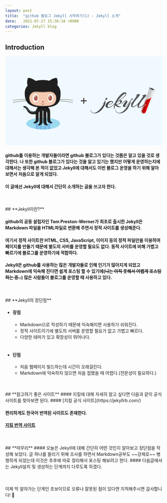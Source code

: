 ```yaml
---
layout: post
title:  "github 블로그 Jekyll 시작하기(1) - Jekyll 소개"
date:   2021-07-27 15:36:18 +0900
categories: Jekyll blog
---
```

## **Introduction**

![jekyll이미지](/img/github-jekyll.png)
>
#### github를 이용하는 개발자들이라면 github 블로그가 있다는 것쯤은 알고 있을 것로 생각한다. 나 또한 github 블로그가 있다는 것을 알고 있기는 했지만 어떻게 운영하는지에 대해서는 생각해 본 적이 없었고 Jekyll에 대해서도 이번 블로그 운영을 하기 위해 알아보면서 처음으로 알게 되었다.
#### 이 글에선 Jekyll에 대해서 간단히 소개하는 글을 쓰고자 한다.

<br>
<br>
## **Jekyll이란?**

#### github의 공동 설립자인 Tom Preston-Werner가 최초로 출시한 Jekyll은 Markdown 파일을 HTML파일로 변환해 주면서 정적 사이트를 생성해준다.
#### 여기서 **정적 사이트란** HTML, CSS, JavaScript, 이미지 등의 정적 파일만을 이용하여 페이지를 만들기 때문에 별도의 서버를 운영할 필요도 없다. 동적 사이트에 비해 가볍고 빠르기에 블로그를 운영하기에 적합하다.
#### Jekyll은 github를 사용하는 많은 개발자들로 인해 인기가 많아지게 되었고 Markdown에 익숙해 진다면 쉽게 포스팅 할 수 있기에(~~나는 아직 못해서 어렵게 포스팅 하는 중..~~) 많은 사람들이 블로그를 운영할 때 사용하고 있다.

<br>
<br>
## **Jekyll의 장단점**

- #### **장점**
  - Markdown으로 작성하기 때문에 익숙해지면 사용하기 쉬워진다.
  - 정적 사이트이기에 별도의 서버를 운영할 필요가 없고 가볍고 빠르다.
  - 다양한 테마가 있고 확장성이 뛰어나다.
<br><br>
- #### **단점**
  - 처음 웹페이지 빌드하는데 시간이 오래걸린다.
  - Markdown에 익숙하지 않으면 처음 접했을 때 어렵다.(전문성이 필요하다.)

<br>
<br>
## **참고하기 좋은 사이트**
#### 지킬에 대해 자세히 알고 싶다면 다음과 같이 공식사이트를 찾아보면 된다.
#### [지킬 공식 사이트](https://jekyllrb.com/)

#### 편리하게도 한국어 번역된 사이트도 존재한다.
#### [지킬 번역 사이트](https://jekyllrb-ko.github.io)

<br>
<br>
## **마무리**
#### 오늘은 Jekyll에 대해 간단히 어떤 것인지 알아보고 장단점을 작성해 보았다. 글 하나를 올리기 위해 조사를 하면서 Markdown공부도 ~~강제로~~ 병행하게 되었는데 이것은 추후에 따로 정리해서 포스팅 해보려고 한다.
#### 다음글에서는 Jekyll설치 및 생성하는 단계까지 다루도록 하겠다.

<br>
<br>
<br>
<br>
이제 막 알아가는 단계인 초보이므로 오류나 잘못된 점이 있다면 지적해주시면 감사합니다! 🥰
